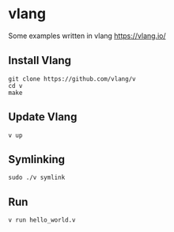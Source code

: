 # vlang
Some examples written in vlang https://vlang.io/


## Install Vlang

```
git clone https://github.com/vlang/v
cd v
make
```

## Update Vlang
```
v up
```

## Symlinking

```
sudo ./v symlink
```

## Run

```
v run hello_world.v
```